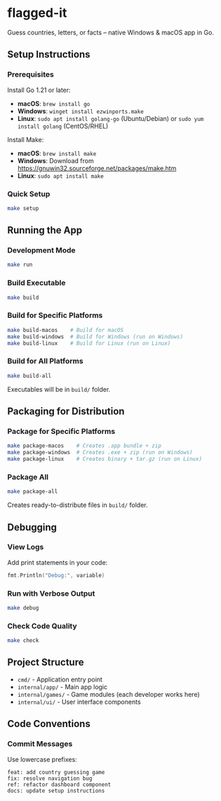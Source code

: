 # flagged-it
Guess countries, letters, or facts – native Windows &amp; macOS app in Go.

## Setup Instructions

### Prerequisites
Install Go 1.21 or later:
- **macOS**: `brew install go`
- **Windows**: `winget install ezwinports.make`
- **Linux**: `sudo apt install golang-go` (Ubuntu/Debian) or `sudo yum install golang` (CentOS/RHEL)

Install Make:
- **macOS**: `brew install make`
- **Windows**: Download from https://gnuwin32.sourceforge.net/packages/make.htm
- **Linux**: `sudo apt install make`

### Quick Setup
```bash
make setup
```

## Running the App

### Development Mode
```bash
make run
```

### Build Executable
```bash
make build
```

### Build for Specific Platforms
```bash
make build-macos    # Build for macOS
make build-windows  # Build for Windows (run on Windows)
make build-linux    # Build for Linux (run on Linux)
```

### Build for All Platforms
```bash
make build-all
```
Executables will be in `build/` folder.

## Packaging for Distribution

### Package for Specific Platforms
```bash
make package-macos    # Creates .app bundle + zip
make package-windows  # Creates .exe + zip (run on Windows)
make package-linux    # Creates binary + tar.gz (run on Linux)
```

### Package All
```bash
make package-all
```
Creates ready-to-distribute files in `build/` folder.

## Debugging

### View Logs
Add print statements in your code:
```go
fmt.Println("Debug:", variable)
```

### Run with Verbose Output
```bash
make debug
```

### Check Code Quality
```bash
make check
```

## Project Structure
- `cmd/` - Application entry point
- `internal/app/` - Main app logic
- `internal/games/` - Game modules (each developer works here)
- `internal/ui/` - User interface components

## Code Conventions

### Commit Messages
Use lowercase prefixes:
```
feat: add country guessing game
fix: resolve navigation bug
ref: refactor dashboard component
docs: update setup instructions
```
